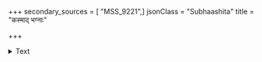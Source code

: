 +++
secondary_sources = [ "MSS_9221",]
jsonClass = "Subhaashita"
title = "कस्माद् भग्नाः"

+++

<details><summary>Text</summary>

कस्माद् भग्नाः सुमुखि वलया, मार्गपातान्निशायां किं ते वक्त्रं विगतरचनं, क्षालितं धूलिपूर्णम्।  
ओष्ठे रागः किमपि गलित, स्त्वद्व्यथोच्छ्वासवातैस् तद्वासः किं, हृतमिति मया वस्त्रलोभात् किलेति॥
</details>
